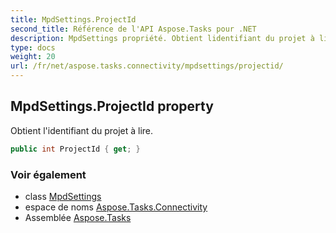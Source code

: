 ```yaml
---
title: MpdSettings.ProjectId
second_title: Référence de l'API Aspose.Tasks pour .NET
description: MpdSettings propriété. Obtient lidentifiant du projet à lire.
type: docs
weight: 20
url: /fr/net/aspose.tasks.connectivity/mpdsettings/projectid/
---
```

## MpdSettings.ProjectId property

Obtient l'identifiant du projet à lire.

```csharp
public int ProjectId { get; }
```

### Voir également

* class [MpdSettings](../)
* espace de noms [Aspose.Tasks.Connectivity](../../mpdsettings/)
* Assemblée [Aspose.Tasks](../../../)


